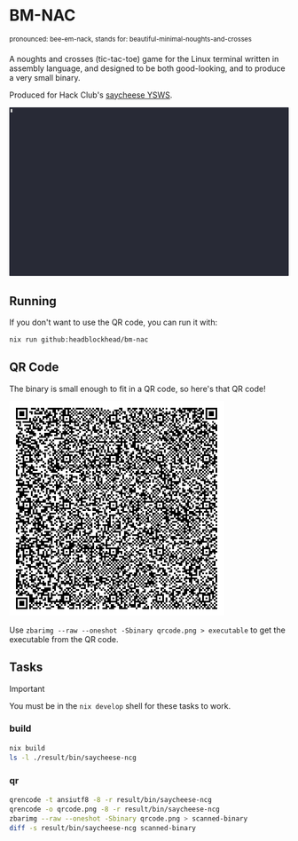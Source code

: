 # BM-NAC
<sup>pronounced: bee-em-nack, stands for: beautiful-minimal-noughts-and-crosses</sup>

A noughts and crosses (tic-tac-toe) game for the Linux terminal written in assembly language, and designed to be both good-looking, and to produce a very small binary.

Produced for Hack Club's [saycheese YSWS](https://saycheese.hackclub.com/).

[![asciicast](./demo.gif)](https://asciinema.org/a/LJ9rdZrWfQFpGYTSu487keIvw)

## Running

If you don't want to use the QR code, you can run it with:
```bash
nix run github:headblockhead/bm-nac
```

## QR Code

The binary is small enough to fit in a QR code, so here's that QR code!

![game binary qrcode](./qrcode.png)

Use `zbarimg --raw --oneshot -Sbinary qrcode.png > executable` to get the executable from the QR code.

## Tasks

> [!IMPORTANT]
> You must be in the `nix develop` shell for these tasks to work.

### build

```bash
nix build
ls -l ./result/bin/saycheese-ncg
```

### qr

```bash
qrencode -t ansiutf8 -8 -r result/bin/saycheese-ncg
qrencode -o qrcode.png -8 -r result/bin/saycheese-ncg
zbarimg --raw --oneshot -Sbinary qrcode.png > scanned-binary
diff -s result/bin/saycheese-ncg scanned-binary
```

